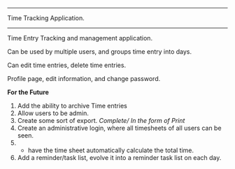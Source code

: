***************************************
Time Tracking Application.
***************************************

Time Entry Tracking and management application. 

Can be used by multiple users, and groups time entry into days.

Can edit time entries, delete time entries.

Profile page, edit information, and change password. 


**For the Future**

1. Add the ability to archive Time entries
2. Allow users to be admin.
3. Create some sort of export. *Complete/ In the form of Print* 
4. Create an administrative login, where all timesheets of all users can be seen.
5. * have the time sheet automatically calculate the total time.
6. Add a reminder/task list, evolve it into a reminder task list
   on each day.